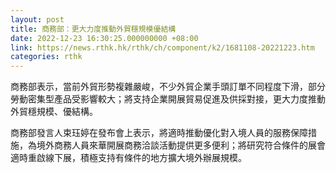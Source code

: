 ```yaml
---
layout: post
title: 商務部：更大力度推動外貿穩規模優結構
date: 2022-12-23 16:30:25.000000000 +08:00
link: https://news.rthk.hk/rthk/ch/component/k2/1681108-20221223.htm
categories: rthk
---
```


商務部表示，當前外貿形勢複雜嚴峻，不少外貿企業手頭訂單不同程度下滑，部分勞動密集型產品受影響較大；將支持企業開展貿易促進及供採對接，更大力度推動外貿穩規模、優結構。

商務部發言人束珏婷在發布會上表示，將適時推動優化對入境人員的服務保障措施，為境外商務人員來華開展商務洽談活動提供更多便利；將研究符合條件的展會適時重啟線下展，積極支持有條件的地方擴大境外辦展規模。
